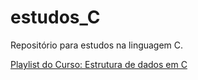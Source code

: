 # estudos_C
Repositório para estudos na linguagem C.

[Playlist do Curso: Estrutura de dados em C](https://www.youtube.com/playlist?list=PLZp_AigPrZjPbjVydii2mQZ48jarYiv6L)